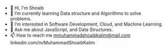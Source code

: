 
- 👋 Hi, I'm  Shoaib 
- 🌱 I’m currently learning Data structure and Algorithms to solve problems.
- 👀 I’m interested in Software Development, Cloud, and Machine Learning.
- 💬 Ask me about JavaScript, and Data Structures.
- 📫 How to reach me mmuhammadshoaibkalim@mail.com linkedin.com/in/MuhammadShoaibKalim
  
